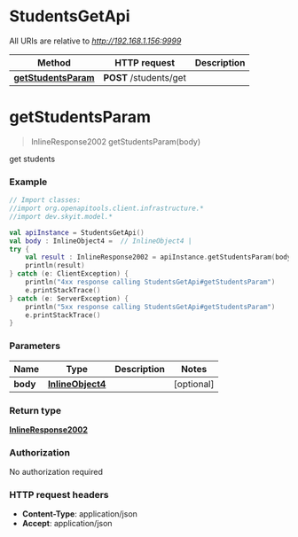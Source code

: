 # StudentsGetApi

All URIs are relative to *http://192.168.1.156:9999*

Method | HTTP request | Description
------------- | ------------- | -------------
[**getStudentsParam**](StudentsGetApi.md#getStudentsParam) | **POST** /students/get | 


<a name="getStudentsParam"></a>
# **getStudentsParam**
> InlineResponse2002 getStudentsParam(body)



get students

### Example
```kotlin
// Import classes:
//import org.openapitools.client.infrastructure.*
//import dev.skyit.model.*

val apiInstance = StudentsGetApi()
val body : InlineObject4 =  // InlineObject4 | 
try {
    val result : InlineResponse2002 = apiInstance.getStudentsParam(body)
    println(result)
} catch (e: ClientException) {
    println("4xx response calling StudentsGetApi#getStudentsParam")
    e.printStackTrace()
} catch (e: ServerException) {
    println("5xx response calling StudentsGetApi#getStudentsParam")
    e.printStackTrace()
}
```

### Parameters

Name | Type | Description  | Notes
------------- | ------------- | ------------- | -------------
 **body** | [**InlineObject4**](InlineObject4.md)|  | [optional]

### Return type

[**InlineResponse2002**](InlineResponse2002.md)

### Authorization

No authorization required

### HTTP request headers

 - **Content-Type**: application/json
 - **Accept**: application/json

